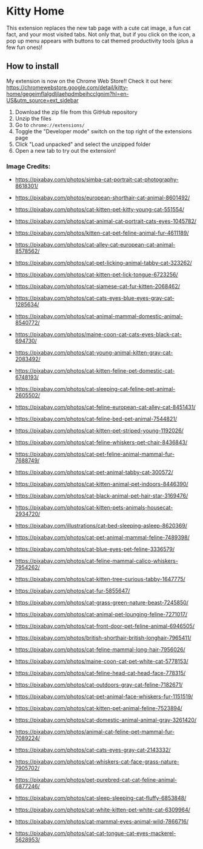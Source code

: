 # Kitty Home

This extension replaces the new tab page with a cute cat image, a fun cat fact, and your most visited tabs. Not only that, but if you click on the icon, a pop up menu appears with buttons to cat themed productivity tools (plus a few fun ones)!

## How to install

My extension is now on the Chrome Web Store!! Check it out here: https://chromewebstore.google.com/detail/kitty-home/gegeimflalgdljlaehpdmbeihcclgnim?hl=en-US&utm_source=ext_sidebar

1. Download the zip file from this GitHub repository
2. Unzip the files
3. Go to `chrome://extensions/`
4. Toggle the "Developer mode" switch on the top right of the extensions page
5. Click "Load unpacked" and select the unzipped folder
6. Open a new tab to try out the extension!

### Image Credits:

- <https://pixabay.com/photos/simba-cat-portrait-cat-photography-8618301/>

- <https://pixabay.com/photos/european-shorthair-cat-animal-8601492/>

- <https://pixabay.com/photos/cat-kitten-pet-kitty-young-cat-551554/>

- <https://pixabay.com/photos/cat-animal-cat-portrait-cats-eyes-1045782/>

- <https://pixabay.com/photos/kitten-cat-pet-feline-animal-fur-4611189/>

- <https://pixabay.com/photos/cat-alley-cat-european-cat-animal-8578562/>

- <https://pixabay.com/photos/cat-pet-licking-animal-tabby-cat-323262/>

- <https://pixabay.com/photos/cat-kitten-pet-lick-tongue-6723256/>

- <https://pixabay.com/photos/cat-siamese-cat-fur-kitten-2068462/>

- <https://pixabay.com/photos/cat-cats-eyes-blue-eyes-gray-cat-1285634/>

- <https://pixabay.com/photos/cat-animal-mammal-domestic-animal-8540772/>

- <https://pixabay.com/photos/maine-coon-cat-cats-eyes-black-cat-694730/>

- <https://pixabay.com/photos/cat-young-animal-kitten-gray-cat-2083492/>

- <https://pixabay.com/photos/cat-kitten-feline-pet-domestic-cat-6748193/>

- <https://pixabay.com/photos/cat-sleeping-cat-feline-pet-animal-2605502/>

- <https://pixabay.com/photos/cat-feline-european-cat-alley-cat-8451431/>

- <https://pixabay.com/photos/cat-feline-bed-pet-animal-7544821/>

- <https://pixabay.com/photos/cat-kitten-pet-striped-young-1192026/>

- <https://pixabay.com/photos/cat-feline-whiskers-pet-chair-8436843/>

- <https://pixabay.com/photos/cat-pet-feline-animal-mammal-fur-7688749/>

- <https://pixabay.com/photos/cat-pet-animal-tabby-cat-300572/>

- <https://pixabay.com/photos/cat-kitten-animal-pet-indoors-8446390/>

- <https://pixabay.com/photos/cat-black-animal-pet-hair-star-3169476/>

- <https://pixabay.com/photos/cat-kitten-pets-animals-housecat-2934720/>

- <https://pixabay.com/illustrations/cat-bed-sleeping-asleep-8620369/>

- <https://pixabay.com/photos/cat-pet-animal-mammal-feline-7489398/>

- <https://pixabay.com/photos/cat-blue-eyes-pet-feline-3336579/>

- <https://pixabay.com/photos/cat-feline-mammal-calico-whiskers-7954262/>

- <https://pixabay.com/photos/cat-kitten-tree-curious-tabby-1647775/>

- <https://pixabay.com/photos/cat-fur-5855647/>

- <https://pixabay.com/photos/cat-grass-green-nature-beast-7245850/>

- <https://pixabay.com/photos/cat-animal-pet-lounging-feline-7271017/>

- <https://pixabay.com/photos/cat-front-door-pet-feline-animal-6946505/>

- <https://pixabay.com/photos/british-shorthair-british-longhair-7965411/>

- <https://pixabay.com/photos/cat-feline-mammal-long-hair-7956026/>

- <https://pixabay.com/photos/maine-coon-cat-pet-white-cat-5778153/>

- <https://pixabay.com/photos/cat-feline-head-cat-head-face-778315/>

- <https://pixabay.com/photos/cat-outdoors-gray-cat-feline-7182671/>

- <https://pixabay.com/photos/cat-pet-animal-face-whiskers-fur-1151519/>

- <https://pixabay.com/photos/cat-kitten-pet-animal-feline-7523894/>

- <https://pixabay.com/photos/cat-domestic-animal-animal-gray-3261420/>

- <https://pixabay.com/photos/animal-cat-feline-pet-mammal-fur-7089224/>

- <https://pixabay.com/photos/cat-cats-eyes-gray-cat-2143332/>

- <https://pixabay.com/photos/cat-whiskers-cat-face-grass-nature-7905702/>

- <https://pixabay.com/photos/pet-purebred-cat-cat-feline-animal-6877246/>

- <https://pixabay.com/photos/cat-sleep-sleeping-cat-fluffy-6853848/>

- <https://pixabay.com/photos/cat-white-kitten-pet-white-cat-6309964/>

- <https://pixabay.com/photos/cat-mammal-eyes-animal-wild-7866716/>

- <https://pixabay.com/photos/cat-cat-tongue-cat-eyes-mackerel-5628953/>
